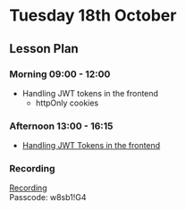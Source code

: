 # Tuesday 18th October

## Lesson Plan

### Morning 09:00 - 12:00

+ Handling JWT tokens in the frontend
  + httpOnly cookies

### Afternoon 13:00 - 16:15

+ [Handling JWT Tokens in the frontend](https://github.com/FrancoSpeziali/security-jwt-httpOnly)

### Recording

[Recording](https://us02web.zoom.us/rec/share/BpvwjtIDzwsDRqE3yGGWowhOk14dq7Yu-QMT-xfEvQtzoIThA-wj_kTPHz97DECO.Y0yHtcnNg9ytEcPh )\
Passcode: w8sb1!G4
